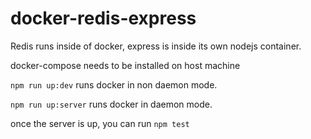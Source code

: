 # docker-redis-express

Redis runs inside of docker, express is inside its own nodejs container.

docker-compose needs to be installed on host machine

`npm run up:dev` runs docker in non daemon mode.

`npm run up:server` runs docker in daemon mode.

once the server is up, you can run `npm test`

